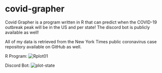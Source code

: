 # covid-grapher

Covid Grapher is a program written in R that can predict when the COVID-19 outbreak peak will be in the US and per state! The discord bot is publicly available as well!

All of my data is retrieved from the New York Times public coronavirus case repository available on GitHub as well.

R Program:
![Rplot01](https://user-images.githubusercontent.com/55986805/78269963-3d64de00-74d8-11ea-9b02-4488ca6b1c3c.png)

Discord Bot:
![plot-state](https://user-images.githubusercontent.com/55986805/79164572-52325300-7daf-11ea-8294-78e449d24f56.png)
